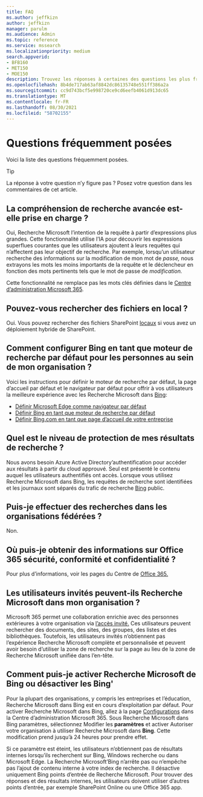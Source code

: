 ```yaml
---
title: FAQ
ms.author: jeffkizn
author: jeffkizn
manager: parulm
ms.audience: Admin
ms.topic: reference
ms.service: mssearch
ms.localizationpriority: medium
search.appverid:
- BFB160
- MET150
- MOE150
description: Trouvez les réponses à certaines des questions les plus fréquentes concernant Microsoft Search (recherche Microsoft)
ms.openlocfilehash: 8b4de717ab63af8842dc86135748e551ff386a2a
ms.sourcegitcommit: cc9d743bcf5e998720ce9cd6eefb4061d913dc65
ms.translationtype: MT
ms.contentlocale: fr-FR
ms.lasthandoff: 08/30/2021
ms.locfileid: "58702155"
---
```

<!-- markdownlint-disable no-trailing-punctuation -->
# <a name="frequently-asked-questions"></a>Questions fréquemment posées

Voici la liste des questions fréquemment posées.

> [!TIP]
> La réponse à votre question n’y figure pas ? Posez votre question dans les commentaires de cet article.

## <a name="is-advanced-query-understanding-supported"></a>La compréhension de recherche avancée est-elle prise en charge ?

Oui, Recherche Microsoft l’intention de la requête à partir d’expressions plus grandes. Cette fonctionnalité utilise l’IA pour découvrir les expressions superflues courantes que les utilisateurs ajoutent à leurs requêtes qui n’affectent pas leur objectif de recherche. Par exemple, lorsqu’un utilisateur recherche des informations sur la modification de mon mot de *passe,* nous extrayons les mots les moins importants de la requête et le déclencheur en fonction des mots pertinents tels que le mot de passe de *modification.*
  
Cette fonctionnalité ne remplace pas les mots clés définies dans le [Centre d’administration Microsoft 365](https://admin.microsoft.com).
  
## <a name="can-you-search-for-files-on-premises"></a>Pouvez-vous rechercher des fichiers en local ?

Oui. Vous pouvez rechercher des fichiers SharePoint [locaux](http://sharepoint.com/) si vous avez un déploiement hybride de SharePoint.
  
## <a name="how-do-i-make-bing-the-default-search-engine-for-people-in-my-org"></a>Comment configurer Bing en tant que moteur de recherche par défaut pour les personnes au sein de mon organisation ?

Voici les instructions pour définir le moteur de recherche par défaut, la page d’accueil par défaut et le navigateur par défaut pour offrir à vos utilisateurs la meilleure expérience avec les Recherche Microsoft dans [Bing](https://Bing.com):

- [Définir Microsoft Edge comme navigateur par défaut](/deployedge/edge-default-browser)
- [Définir Bing en tant que moteur de recherche par défaut](set-default-search-engine.md)
- [Définir Bing.com en tant que page d’accueil de votre entreprise](set-default-homepage.md)

## <a name="how-are-my-search-results-protected"></a>Quel est le niveau de protection de mes résultats de recherche ?

Nous [](/azure/active-directory/) avons besoin Azure Active Directory’authentification pour accéder aux résultats à partir du cloud approuvé. Seul est présenté le contenu auquel les utilisateurs authentifiés ont accès. Lorsque vous utilisez Recherche Microsoft dans Bing, les requêtes de recherche sont identifiées et les journaux sont séparés du trafic de recherche [Bing](https://Bing.com) public.

## <a name="can-i-search-across-federated-organizations"></a>Puis-je effectuer des recherches dans les organisations fédérées ?

Non.

## <a name="where-can-i-get-info-about-office-365-security-compliance-and-privacy"></a>Où puis-je obtenir des informations sur Office 365 sécurité, conformité et confidentialité ?

Pour plus d’informations, voir les pages du Centre de [Office 365.](https://www.microsoft.com/TrustCenter/CloudServices/office365/default.aspx)

## <a name="can-guest-users-access-microsoft-search-in-my-organization"></a>Les utilisateurs invités peuvent-ils Recherche Microsoft dans mon organisation ?

Microsoft 365 permet une collaboration enrichie avec des personnes extérieures à votre organisation via [l’accès invité.](/microsoft-365/solutions/collaborate-with-people-outside-your-organization) Ces utilisateurs peuvent rechercher des documents, des sites, des groupes, des listes et des bibliothèques. Toutefois, les utilisateurs invités n’obtiennent pas l’expérience Recherche Microsoft complète et personnalisée et peuvent avoir besoin d’utiliser la zone de recherche sur la page au lieu de la zone de Recherche Microsoft unifiée dans l’en-tête.

## <a name="how-do-i-turn-microsoft-search-in-bing-on-or-off"></a>Comment puis-je activer Recherche Microsoft de Bing ou désactiver les Bing'

Pour la plupart des organisations, y compris les entreprises et l’éducation, Recherche Microsoft dans Bing est en cours d’exploitation par défaut. Pour activer Recherche Microsoft dans Bing, allez à la page [Configurations](https://admin.microsoft.com/Adminportal/Home#/MicrosoftSearch/configurations) dans la Centre d’administration Microsoft 365. Sous Recherche Microsoft dans Bing paramètres, sélectionnez Modifier les **paramètres** et activer Autoriser votre organisation à utiliser Recherche Microsoft dans **Bing**. Cette modification prend jusqu’à 24 heures pour prendre effet.

Si ce paramètre est éteint, les utilisateurs n’obtiennent pas de résultats internes lorsqu’ils recherchent sur Bing, Windows recherche ou dans Microsoft Edge. La Recherche Microsoft’Bing n’arrête pas ou n’empêche pas l’ajout de contenu interne à votre index de recherche. Il désactive uniquement Bing points d’entrée de Recherche Microsoft. Pour trouver des réponses et des résultats internes, les utilisateurs doivent utiliser d’autres points d’entrée, par exemple SharePoint Online ou une Office 365 app.
